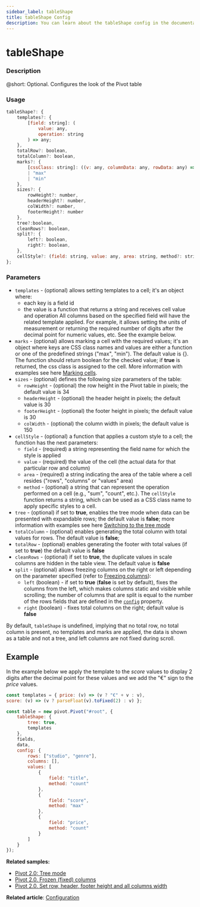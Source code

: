 ```yaml
---
sidebar_label: tableShape
title: tableShape Config
description: You can learn about the tableShape config in the documentation of the DHTMLX JavaScript Pivot library. Browse developer guides and API reference, try out code examples and live demos, and download a free 30-day evaluation version of DHTMLX Pivot.
---
```


# tableShape

### Description

@short: Optional. Configures the look of the Pivot table 

### Usage

~~~jsx
tableShape?: {
    templates?: {
        [field: string]: (
            value: any,
            operation: string
        ) => any;
    },
    totalRow?: boolean,
    totalColumn?: boolean,
    marks?: {
        [cssClass: string]: ((v: any, columnData: any, rowData: any) => boolean)
        | "max" 
        | "min"
    },
    sizes?: {
        rowHeight?: number,
        headerHeight?: number,
        colWidth?: number,
        footerHeight?: number
    },
    tree?:boolean,
    cleanRows?: boolean,
    split?: {
        left?: boolean,
        right?: boolean,
    },
    cellStyle?: (field: string, value: any, area: string, method?: string) => string,
};
~~~

### Parameters

- `templates` -  (optional) allows setting templates to a cell; it's an object where:
  - each key is a field id
  - the value is a function that returns a string and receives cell value and operation 
 All columns based on the specified field will have the related template applied. For example, it allows setting the units of measurement or returning the required number of digits after the decimal point for numeric values, etc. See the example below. 
- `marks` - (optional) allows marking a cell with the required values; it's an object where keys are CSS class names and values are either a function or one of the predefined strings ("max", "min"). The default value is {}. The function should return boolean for the checked value; if **true** is returned, the css class is assigned to the cell. More information with examples see here [Marking cells](/guides/stylization#cell-style).
- `sizes` - (optional) defines the following size parameters of the table: 
  - `rowHeight` - (optional) the row height in the Pivot table in pixels; the default value is 34
  - `headerHeight` - (optional) the header height in pixels; the default value is 30
  - `footerHeight` - (optional) the footer height in pixels; the default value is 30
  - `colWidth` - (optional) the column width in pixels; the default value is 150
- `cellStyle` - (optional) a function that applies a custom style to a cell; the function has the next parameters:
    - `field` - (required) a string representing the field name for which the style is applied
    - `value` - (required) the value of the cell (the actual data for that particular row and column)
    - `area` - (required) a string indicating the area of the table where a cell resides ("rows", "columns" or "values" area)
    - `method` - (optional) a string that can represent the operation performed on a cell (e.g., "sum", "count", etc.).
    The `cellStyle` function returns a string, which can be used as a CSS class name to apply specific styles to a cell. 
- `tree` - (optional) if set to **true**, enables the tree mode when data can be presented with expandable rows; the default value is **false**; more information with examples see here [Switching to the tree mode](/guides/configuration/#enabling-the-tree-mode)
- `totalColumn` - (optional) enables generating the total column with total values for rows. The default value is **false**; 
- `totalRow` - (optional) enables generating the footer with total values (if set to **true**) the default value is **false**
- `cleanRows` - (optional) if set to **true**, the duplicate values in scale columns are hidden in the table view. The default value is **false**
- `split` - (optional) allows freezing columns on the right or left depending on the parameter specified (refer to [Freezing columns](/guides/configuration/#freezing-columns)):
    - `left` (boolean) - if set to **true** (**false** is set by default), fixes the columns from the left, which makes columns static and visible while scrolling; the number of columns that are split is equal to the number of the rows fields that are defined in the [`config`](/api/config/config-property) property.
    - `right` (boolean) - fixes total columns on the right; default value is **false**

By default, `tableShape` is undefined, implying that no total row, no total column is present, no templates and marks are applied, the data is shown as a table and not a tree, and left columns are not fixed during scroll.

## Example

In the example below we apply the template to the *score* values to display 2 digits after the decimal point for these values and we add the "€" sign to the *price* values.

~~~jsx {5-8}
const templates = { price: (v) => (v ? "€" + v : v),
score: (v) => (v ? parseFloat(v).toFixed(2) : v) };

const table = new pivot.Pivot("#root", {
    tableShape: {
        tree: true,
        templates
    },
    fields,
    data,
    config: {
        rows: ["studio", "genre"],
        columns: [],
        values: [
            {
                field: "title",
                method: "count"
            },
            {
                field: "score",
                method: "max"
            },
            {
                field: "price",
                method: "count"
            }
        ]
    }
});
~~~

**Related samples:**
- [Pivot 2.0: Tree mode](https://snippet.dhtmlx.com/6ylkoukn)
- [Pivot 2.0. Frozen (fixed) columns](https://snippet.dhtmlx.com/lahf729o)
- [Pivot 2.0. Set row, header, footer height and all columns width](https://snippet.dhtmlx.com/x46uyfy9)

**Related article**: [Configuration](/guides/configuration)
